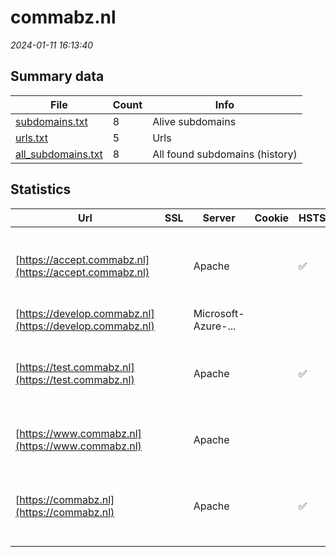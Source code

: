 # commabz.nl
*2024-01-11 16:13:40*
## Summary data
| File       | Count | Info |
|------------|-------|------|
|[subdomains.txt](/data/commabz.nl/subdomains.txt)|8|Alive subdomains|
|[urls.txt](/data/commabz.nl/urls.txt)|5|Urls|
|[all_subdomains.txt](/data/commabz.nl/all_subdomains.txt)|8|All found subdomains (history)|
## Statistics
| Url | SSL | Server | Cookie | HSTS | CSP | XFO | XXP | RP | Tech |Title |
|------------|-------|------|------|------|------|------|------|------|------|------|
|[https://accept.commabz.nl](https://accept.commabz.nl)| |Apache| |:white_check_mark: |:warning: | 1:white_check_mark: | 2:white_check_mark: | 3:white_check_mark: |Apache HTTP Server HSTS Moodle PHP|Doorverwijspagin...|
|[https://develop.commabz.nl](https://develop.commabz.nl)| |Microsoft-Azure-...| | | | | | 3:white_check_mark: ||403 Forbidden|
|[https://test.commabz.nl](https://test.commabz.nl)| |Apache| |:white_check_mark: |:warning: | 1:white_check_mark: | 2:white_check_mark: | 3:white_check_mark: |Apache HTTP Server HSTS Moodle PHP|Doorverwijspagin...|
|[https://www.commabz.nl](https://www.commabz.nl)| |Apache| | | | | | 3:white_check_mark: |Apache HTTP Server HSTS|Doorverwijspagin...|
|[https://commabz.nl](https://commabz.nl)| |Apache| |:white_check_mark: |:warning: | 1:white_check_mark: | 2:white_check_mark: | 3:white_check_mark: |Apache HTTP Server HSTS Moodle PHP|Doorverwijspagin...|